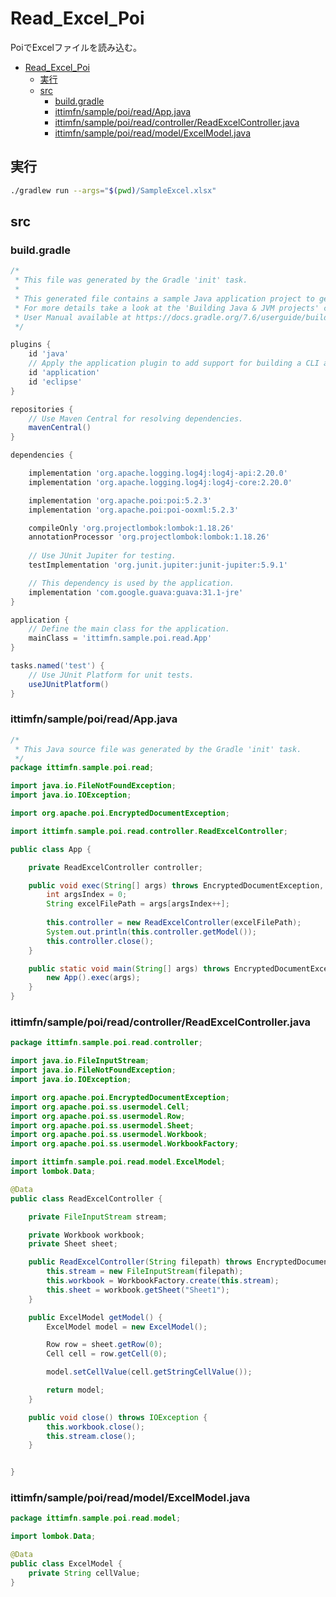 # Read_Excel_Poi
PoiでExcelファイルを読み込む。

- [Read\_Excel\_Poi](#read_excel_poi)
  - [実行](#実行)
  - [src](#src)
    - [build.gradle](#buildgradle)
    - [ittimfn/sample/poi/read/App.java](#ittimfnsamplepoireadappjava)
    - [ittimfn/sample/poi/read/controller/ReadExcelController.java](#ittimfnsamplepoireadcontrollerreadexcelcontrollerjava)
    - [ittimfn/sample/poi/read/model/ExcelModel.java](#ittimfnsamplepoireadmodelexcelmodeljava)

## 実行

``` bash
./gradlew run --args="$(pwd)/SampleExcel.xlsx"
```

## src

### build.gradle

``` groovy
/*
 * This file was generated by the Gradle 'init' task.
 *
 * This generated file contains a sample Java application project to get you started.
 * For more details take a look at the 'Building Java & JVM projects' chapter in the Gradle
 * User Manual available at https://docs.gradle.org/7.6/userguide/building_java_projects.html
 */

plugins {
    id 'java'
    // Apply the application plugin to add support for building a CLI application in Java.
    id 'application'
    id 'eclipse'
}

repositories {
    // Use Maven Central for resolving dependencies.
    mavenCentral()
}

dependencies {

    implementation 'org.apache.logging.log4j:log4j-api:2.20.0'
    implementation 'org.apache.logging.log4j:log4j-core:2.20.0'

    implementation 'org.apache.poi:poi:5.2.3'
    implementation 'org.apache.poi:poi-ooxml:5.2.3'

	compileOnly 'org.projectlombok:lombok:1.18.26'
	annotationProcessor 'org.projectlombok:lombok:1.18.26'
    
    // Use JUnit Jupiter for testing.
    testImplementation 'org.junit.jupiter:junit-jupiter:5.9.1'

    // This dependency is used by the application.
    implementation 'com.google.guava:guava:31.1-jre'
}

application {
    // Define the main class for the application.
    mainClass = 'ittimfn.sample.poi.read.App'
}

tasks.named('test') {
    // Use JUnit Platform for unit tests.
    useJUnitPlatform()
}

```

### ittimfn/sample/poi/read/App.java

``` java
/*
 * This Java source file was generated by the Gradle 'init' task.
 */
package ittimfn.sample.poi.read;

import java.io.FileNotFoundException;
import java.io.IOException;

import org.apache.poi.EncryptedDocumentException;

import ittimfn.sample.poi.read.controller.ReadExcelController;

public class App {

    private ReadExcelController controller;

    public void exec(String[] args) throws EncryptedDocumentException, FileNotFoundException, IOException {
        int argsIndex = 0;
        String excelFilePath = args[argsIndex++];
        
        this.controller = new ReadExcelController(excelFilePath);
        System.out.println(this.controller.getModel());
        this.controller.close();
    }

    public static void main(String[] args) throws EncryptedDocumentException, FileNotFoundException, IOException {
        new App().exec(args);
    }
}

```

### ittimfn/sample/poi/read/controller/ReadExcelController.java

``` java
package ittimfn.sample.poi.read.controller;

import java.io.FileInputStream;
import java.io.FileNotFoundException;
import java.io.IOException;

import org.apache.poi.EncryptedDocumentException;
import org.apache.poi.ss.usermodel.Cell;
import org.apache.poi.ss.usermodel.Row;
import org.apache.poi.ss.usermodel.Sheet;
import org.apache.poi.ss.usermodel.Workbook;
import org.apache.poi.ss.usermodel.WorkbookFactory;

import ittimfn.sample.poi.read.model.ExcelModel;
import lombok.Data;

@Data
public class ReadExcelController {

    private FileInputStream stream;

    private Workbook workbook;
    private Sheet sheet;

    public ReadExcelController(String filepath) throws EncryptedDocumentException, FileNotFoundException, IOException {
        this.stream = new FileInputStream(filepath);
        this.workbook = WorkbookFactory.create(this.stream);
        this.sheet = workbook.getSheet("Sheet1");
    }

    public ExcelModel getModel() {
        ExcelModel model = new ExcelModel();

        Row row = sheet.getRow(0);
        Cell cell = row.getCell(0);

        model.setCellValue(cell.getStringCellValue());

        return model;
    }

    public void close() throws IOException {
        this.workbook.close();
        this.stream.close();
    }


}

```

### ittimfn/sample/poi/read/model/ExcelModel.java

``` java
package ittimfn.sample.poi.read.model;

import lombok.Data;

@Data
public class ExcelModel {
    private String cellValue;
}

```

